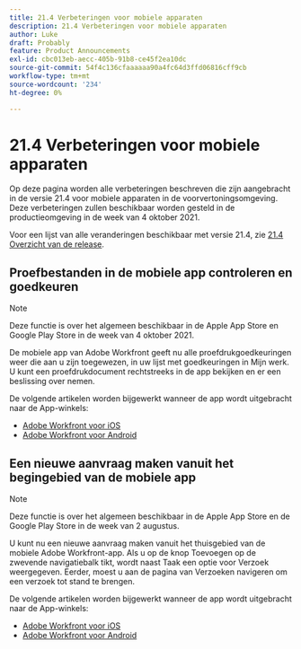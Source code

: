 ```yaml
---
title: 21.4 Verbeteringen voor mobiele apparaten
description: 21.4 Verbeteringen voor mobiele apparaten
author: Luke
draft: Probably
feature: Product Announcements
exl-id: cbc013eb-aecc-405b-91b8-ce45f2ea10dc
source-git-commit: 54f4c136cfaaaaaa90a4fc64d3ffd06816cff9cb
workflow-type: tm+mt
source-wordcount: '234'
ht-degree: 0%

---
```


# 21.4 Verbeteringen voor mobiele apparaten

Op deze pagina worden alle verbeteringen beschreven die zijn aangebracht in de versie 21.4 voor mobiele apparaten in de voorvertoningsomgeving. Deze verbeteringen zullen beschikbaar worden gesteld in de productieomgeving in de week van 4 oktober 2021.

Voor een lijst van alle veranderingen beschikbaar met versie 21.4, zie [21.4 Overzicht van de release](../../../product-announcements/product-releases/21.4-release-activity/21.4-release-overview.md).

## Proefbestanden in de mobiele app controleren en goedkeuren

>[!NOTE]
>
>Deze functie is over het algemeen beschikbaar in de Apple App Store en Google Play Store in de week van 4 oktober 2021.

De mobiele app van Adobe Workfront geeft nu alle proefdrukgoedkeuringen weer die aan u zijn toegewezen, in uw lijst met goedkeuringen in Mijn werk. U kunt een proefdrukdocument rechtstreeks in de app bekijken en er een beslissing over nemen.

De volgende artikelen worden bijgewerkt wanneer de app wordt uitgebracht naar de App-winkels:

* [Adobe Workfront voor iOS](../../../workfront-basics/mobile-apps/using-the-workfront-mobile-app/workfront-for-ios.md)
* [Adobe Workfront voor Android](../../../workfront-basics/mobile-apps/using-the-workfront-mobile-app/workfront-for-android.md)

## Een nieuwe aanvraag maken vanuit het begingebied van de mobiele app

>[!NOTE]
>
>Deze functie is over het algemeen beschikbaar in de Apple App Store en de Google Play Store in de week van 2 augustus.

U kunt nu een nieuwe aanvraag maken vanuit het thuisgebied van de mobiele Adobe Workfront-app. Als u op de knop Toevoegen op de zwevende navigatiebalk tikt, wordt naast Taak een optie voor Verzoek weergegeven. Eerder, moest u aan de pagina van Verzoeken navigeren om een verzoek tot stand te brengen.

De volgende artikelen worden bijgewerkt wanneer de app wordt uitgebracht naar de App-winkels:

* [Adobe Workfront voor iOS](../../../workfront-basics/mobile-apps/using-the-workfront-mobile-app/workfront-for-ios.md)
* [Adobe Workfront voor Android](../../../workfront-basics/mobile-apps/using-the-workfront-mobile-app/workfront-for-android.md)
